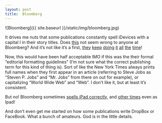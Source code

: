 ```yaml
---
layout: post
title:  Bloomberg
---
```


![Bloomberg]({{ site.baseurl }}/static/img/bloomberg.jpg)

It drives me nuts that some publications constantly spell iDevices with a capital I in their story titles. Does [this](http://www.bloomberg.com/news/2012-07-03/here-comes-nexus-7-nightmare-the-ipad-mini.html) not seem wrong to anyone at Bloomberg? And it’s not like it’s a first, [they](http://www.bloomberg.com/news/2012-07-02/apple-pays-60-million-to-end-china-ipad-dispute-with-proview.html) [keep](http://www.bloomberg.com/news/2012-06-14/court-delays-apple-china-ipad-trademark-ruling-for-talks.html) [doing](http://www.bloomberg.com/news/2012-05-28/australian-online-shopping-slows-on-greece-ipad-lull.html) [it](http://www.bloomberg.com/news/2012-06-19/microsoft-unveils-surface-tablet-computer-taking-on-ipad-1-.html) [all](http://www.bloomberg.com/news/2012-06-19/ipad-boom-strains-lithium-supplies-after-prices-triple.html) [the](http://www.bloomberg.com/news/2012-06-14/apple-ipad-demand-boosts-tablet-shipment-forecast-idc-reports.html) [time](http://www.bloomberg.com/news/2012-05-07/proview-sees-big-gap-after-apple-offers-to-settle-ipad-dispute.html)!

Now, this would have been half acceptable IMO if this was the their formal “editorial formatting guidelines” (I’m not sure what the correct publishing term for this kind of thing is). Sort of like the New York Times always prints full names when they first appear in an article (referring to Steve Jobs as “Steven P. Jobs” and “Mr. Jobs” from there on out for example), or capitalizing “World Wide Web” and “Web”. I don’t like it, but at least it’s consistent.

But no! Bloomberg sometimes [spells iPad correctly](http://www.bloomberg.com/article/2012-06-28/auIvv_j3lP18.html), and [other times](http://www.bloomberg.com/news/2012-06-18/oprah-aids-doctors-as-app-investments-soar-health.html) even as Ipad!

And don’t even get me started on how some publications write DropBox or FaceBook. What a bunch of amateurs. God is in the little details.
